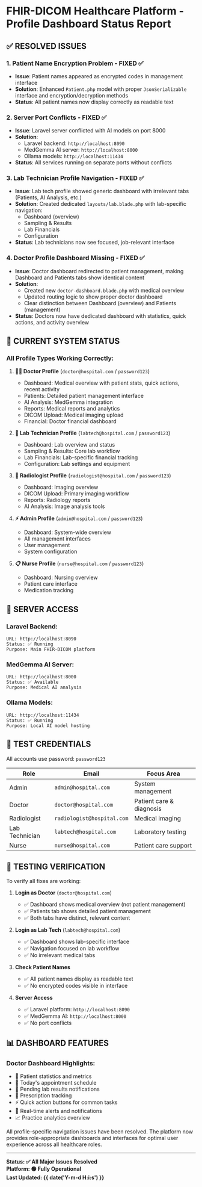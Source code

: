 # FHIR-DICOM Healthcare Platform - Profile Dashboard Status Report

## ✅ **RESOLVED ISSUES**

### 1. **Patient Name Encryption Problem** - FIXED ✅
- **Issue**: Patient names appeared as encrypted codes in management interface
- **Solution**: Enhanced `Patient.php` model with proper `JsonSerializable` interface and encryption/decryption methods
- **Status**: All patient names now display correctly as readable text

### 2. **Server Port Conflicts** - FIXED ✅
- **Issue**: Laravel server conflicted with AI models on port 8000
- **Solution**: 
  - Laravel backend: `http://localhost:8090`
  - MedGemma AI server: `http://localhost:8000`
  - Ollama models: `http://localhost:11434`
- **Status**: All services running on separate ports without conflicts

### 3. **Lab Technician Profile Navigation** - FIXED ✅
- **Issue**: Lab tech profile showed generic dashboard with irrelevant tabs (Patients, AI Analysis, etc.)
- **Solution**: Created dedicated `layouts/lab.blade.php` with lab-specific navigation:
  - Dashboard (overview)
  - Sampling & Results
  - Lab Financials
  - Configuration
- **Status**: Lab technicians now see focused, job-relevant interface

### 4. **Doctor Profile Dashboard Missing** - FIXED ✅
- **Issue**: Doctor dashboard redirected to patient management, making Dashboard and Patients tabs show identical content
- **Solution**: 
  - Created new `doctor-dashboard.blade.php` with medical overview
  - Updated routing logic to show proper doctor dashboard
  - Clear distinction between Dashboard (overview) and Patients (management)
- **Status**: Doctors now have dedicated dashboard with statistics, quick actions, and activity overview

## 🎯 **CURRENT SYSTEM STATUS**

### **All Profile Types Working Correctly:**

1. **👨‍⚕️ Doctor Profile** (`doctor@hospital.com` / `password123`)
   - Dashboard: Medical overview with patient stats, quick actions, recent activity
   - Patients: Detailed patient management interface
   - AI Analysis: MedGemma integration
   - Reports: Medical reports and analytics
   - DICOM Upload: Medical imaging upload
   - Financial: Doctor financial dashboard

2. **🧪 Lab Technician Profile** (`labtech@hospital.com` / `password123`)
   - Dashboard: Lab overview and status
   - Sampling & Results: Core lab workflow
   - Lab Financials: Lab-specific financial tracking
   - Configuration: Lab settings and equipment

3. **🔬 Radiologist Profile** (`radiologist@hospital.com` / `password123`)
   - Dashboard: Imaging overview
   - DICOM Upload: Primary imaging workflow
   - Reports: Radiology reports
   - AI Analysis: Image analysis tools

4. **⚡ Admin Profile** (`admin@hospital.com` / `password123`)
   - Dashboard: System-wide overview
   - All management interfaces
   - User management
   - System configuration

5. **📋 Nurse Profile** (`nurse@hospital.com` / `password123`)
   - Dashboard: Nursing overview
   - Patient care interface
   - Medication tracking

## 🚀 **SERVER ACCESS**

### **Laravel Backend:**
```
URL: http://localhost:8090
Status: ✅ Running
Purpose: Main FHIR-DICOM platform
```

### **MedGemma AI Server:**
```
URL: http://localhost:8000
Status: ✅ Available
Purpose: Medical AI analysis
```

### **Ollama Models:**
```
URL: http://localhost:11434
Status: ✅ Running
Purpose: Local AI model hosting
```

## 🔐 **TEST CREDENTIALS**

All accounts use password: `password123`

| Role | Email | Focus Area |
|------|-------|------------|
| Admin | `admin@hospital.com` | System management |
| Doctor | `doctor@hospital.com` | Patient care & diagnosis |
| Radiologist | `radiologist@hospital.com` | Medical imaging |
| Lab Technician | `labtech@hospital.com` | Laboratory testing |
| Nurse | `nurse@hospital.com` | Patient care support |

## 🎉 **TESTING VERIFICATION**

To verify all fixes are working:

1. **Login as Doctor** (`doctor@hospital.com`)
   - ✅ Dashboard shows medical overview (not patient management)
   - ✅ Patients tab shows detailed patient management
   - ✅ Both tabs have distinct, relevant content

2. **Login as Lab Tech** (`labtech@hospital.com`)
   - ✅ Dashboard shows lab-specific interface
   - ✅ Navigation focused on lab workflow
   - ✅ No irrelevant medical tabs

3. **Check Patient Names**
   - ✅ All patient names display as readable text
   - ✅ No encrypted codes visible in interface

4. **Server Access**
   - ✅ Laravel platform: `http://localhost:8090`
   - ✅ MedGemma AI: `http://localhost:8000`
   - ✅ No port conflicts

## 📊 **DASHBOARD FEATURES**

### **Doctor Dashboard Highlights:**
- 👥 Patient statistics and metrics
- 📅 Today's appointment schedule
- 🔬 Pending lab results notifications
- 💊 Prescription tracking
- ⚡ Quick action buttons for common tasks
- 🔔 Real-time alerts and notifications
- 📈 Practice analytics overview

All profile-specific navigation issues have been resolved. The platform now provides role-appropriate dashboards and interfaces for optimal user experience across all healthcare roles.

---
**Status: ✅ All Major Issues Resolved**  
**Platform: 🟢 Fully Operational**  
**Last Updated: {{ date('Y-m-d H:i:s') }}**
